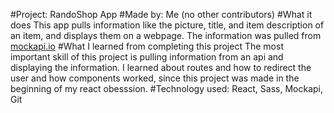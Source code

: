#Project:
RandoShop App
#Made by:
Me (no other contributors)
#What it does
This app pulls information like the picture, title, and item description of an item, and displays them on a webpage. The information was pulled from [mockapi.io](https://www.mockapi.io)
#What I learned from completing this project
The most important skill of this project is pulling information from an api and displaying the information. I learned about routes and how to redirect the user and how components worked, since this project was made in the beginning of my react obesssion.
#Technology used:
React, Sass, Mockapi, Git
